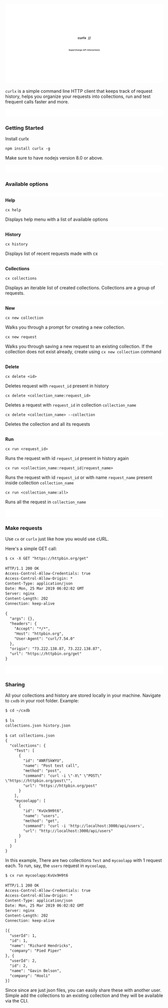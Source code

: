![](assets/intro-banner.png)

`curlx` is a simple command line HTTP client that keeps track of request history, helps you organize your requests into collections, run and test frequent calls faster and more.

![](assets/small-clear.png)

### Getting Started
Install curlx
```
npm install curlx -g
```
Make sure to have nodejs version 8.0 or above.

![](assets/small-clear.png)

### Available options
![](assets/tiny-clear.png)
**Help**
```
cx help
```
Displays help menu with a list of available options

![](assets/tiny-clear.png)
**History**
```
cx history
```
Displays list of recent requests made with cx

![](assets/tiny-clear.png)
**Collections**

```
cx collections
```
Displays an iterable list of created collections. Collections are a group of requests.

![](assets/tiny-clear.png)
**New**
```
cx new collection
```
Walks you through a prompt for creating a new collection.
```
cx new request
```
Walks you through saving a new request to an existing collection. If the collection does not exist already, create using `cx new collection` command

![](assets/tiny-clear.png)
**Delete**
```
cx delete <id>
```
Deletes request with `request_id` present in history
```
cx delete <collection_name:request_id>
```
Deletes a request with `request_id` in collection `collection_name`
```
cx delete <collection_name> --collection
```
Deletes the collection and all its requests

![](assets/tiny-clear.png)
**Run**
```
cx run <request_id>
```
Runs the request with id `request_id` present in history again

```
cx run <collection_name:request_id|request_name>
```
Runs the request with id `request_id` or with name `request_name` present inside collection `collection_name`

```
cx run <collection_name:all>
```
Runs all the request in `collection_name`


![](assets/small-clear.png)

### Make requests
Use `cx` or `curlx` just like how you would use cURL.

Here's a simple GET call:
```
$ cx -X GET "https://httpbin.org/get"

HTTP/1.1 200 OK
Access-Control-Allow-Credentials: true
Access-Control-Allow-Origin: *
Content-Type: application/json
Date: Mon, 25 Mar 2019 06:02:02 GMT
Server: nginx
Content-Length: 202
Connection: keep-alive

{
  "args": {},
  "headers": {
    "Accept": "*/*",
    "Host": "httpbin.org",
    "User-Agent": "curl/7.54.0"
  },
  "origin": "73.222.138.87, 73.222.138.87",
  "url": "https://httpbin.org/get"
}
```

![](assets/small-clear.png)

### Sharing

All your collections and history are stored locally in your machine. Navigate to `cxdb` in your root folder.
Example:
```
$ cd ~/cxdb

$ ls
collections.json history.json

$ cat collections.json
{
  "collections": {
    "Test": [
      {
        "id": "ANRfSkWYU",
        "name": "Post test call",
        "method": "post",
        "command": "curl -i \"-X\" \"POST\" \"https://httpbin.org/post\"",
        "url": "https://httpbin.org/post"
      }
    ],
    "mycoolapp": [
      {
        "id": "KvUx9H9t6",
        "name": "users",
        "method": "get",
        "command": "curl -i 'http://localhost:3000/api/users',
        "url": "http://localhost:3000/api/users"
      }
    ]
  }
}
```
In this example, There are two collections `Test` and `mycoolapp` with 1 request each. To run, say, the `users` request in `mycoolapp`,
```
$ cx run mycoolapp:KvUx9H9t6

HTTP/1.1 200 OK
Access-Control-Allow-Credentials: true
Access-Control-Allow-Origin: *
Content-Type: application/json
Date: Mon, 25 Mar 2019 06:02:02 GMT
Server: nginx
Content-Length: 202
Connection: keep-alive

[{
  "userId": 1,
  "id": 1,
  "name": "Richard Hendricks",
  "company": "Pied Piper"
}, {
  "userId": 2,
  "id": 2,
  "name": "Gavin Belson",
  "company": "Hooli"
}]
```

Since since are just json files, you can easily share these with another user. Simple add the collections to an existing collection and they will be available via the CLI.